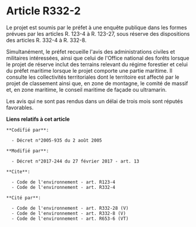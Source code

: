 # Article R332-2

Le projet est soumis par le préfet à une enquête publique dans les formes prévues par les articles R. 123-4 à R. 123-27, sous
réserve des dispositions des articles R. 332-4 à R. 332-8.

Simultanément, le préfet recueille l'avis des administrations civiles et militaires intéressées, ainsi que celui de l'Office
national des forêts lorsque le projet de réserve inclut des terrains relevant du régime forestier et celui du préfet maritime
lorsque le projet comporte une partie maritime. Il consulte les collectivités territoriales dont le territoire est affecté
par le projet de classement ainsi que, en zone de montagne, le comité de massif et, en zone maritime, le conseil maritime de
façade ou ultramarin. 

Les avis qui ne sont pas rendus dans un délai de trois mois sont réputés favorables.

**Liens relatifs à cet article**

	**Codifié par**:

	  - Décret n°2005-935 du 2 août 2005

	**Modifié par**:

	  - Décret n°2017-244 du 27 février 2017 - art. 13

	**Cite**:

	  - Code de l'environnement - art. R123-4
	  - Code de l'environnement - art. R332-4

	**Cité par**:

	  - Code de l'environnement - art. R332-28 (V)
	  - Code de l'environnement - art. R332-8 (V)
	  - Code de l'environnement - art. R653-6 (VT)
